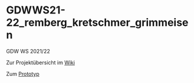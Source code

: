 # GDWWS21-22_remberg_kretschmer_grimmeisen
GDW WS 2021/22

Zur Projektübersicht im [Wiki](https://github.com/dgkrn/GDWWS21-22_remberg_kretschmer_grimmeisen/wiki)

Zum [Prototyp](https://github.com/dgkrn/GDWWS21-22_remberg_kretschmer_grimmeisen/tree/main/Protoype)
